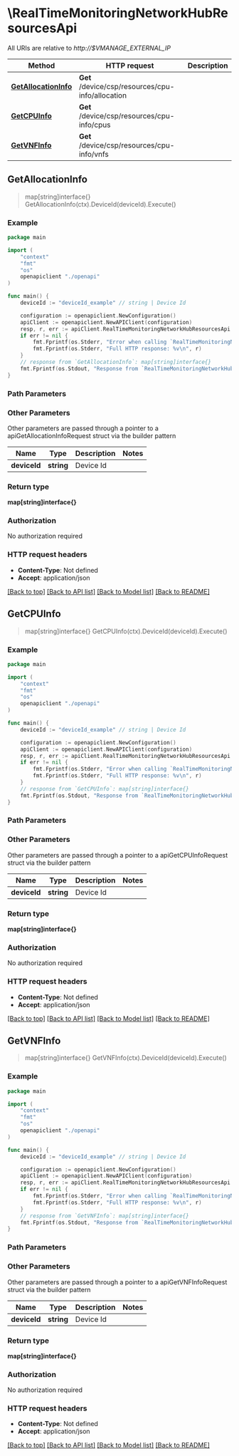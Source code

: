 # \RealTimeMonitoringNetworkHubResourcesApi

All URIs are relative to *http://$VMANAGE_EXTERNAL_IP*

Method | HTTP request | Description
------------- | ------------- | -------------
[**GetAllocationInfo**](RealTimeMonitoringNetworkHubResourcesApi.md#GetAllocationInfo) | **Get** /device/csp/resources/cpu-info/allocation | 
[**GetCPUInfo**](RealTimeMonitoringNetworkHubResourcesApi.md#GetCPUInfo) | **Get** /device/csp/resources/cpu-info/cpus | 
[**GetVNFInfo**](RealTimeMonitoringNetworkHubResourcesApi.md#GetVNFInfo) | **Get** /device/csp/resources/cpu-info/vnfs | 



## GetAllocationInfo

> map[string]interface{} GetAllocationInfo(ctx).DeviceId(deviceId).Execute()





### Example

```go
package main

import (
    "context"
    "fmt"
    "os"
    openapiclient "./openapi"
)

func main() {
    deviceId := "deviceId_example" // string | Device Id

    configuration := openapiclient.NewConfiguration()
    apiClient := openapiclient.NewAPIClient(configuration)
    resp, r, err := apiClient.RealTimeMonitoringNetworkHubResourcesApi.GetAllocationInfo(context.Background()).DeviceId(deviceId).Execute()
    if err != nil {
        fmt.Fprintf(os.Stderr, "Error when calling `RealTimeMonitoringNetworkHubResourcesApi.GetAllocationInfo``: %v\n", err)
        fmt.Fprintf(os.Stderr, "Full HTTP response: %v\n", r)
    }
    // response from `GetAllocationInfo`: map[string]interface{}
    fmt.Fprintf(os.Stdout, "Response from `RealTimeMonitoringNetworkHubResourcesApi.GetAllocationInfo`: %v\n", resp)
}
```

### Path Parameters



### Other Parameters

Other parameters are passed through a pointer to a apiGetAllocationInfoRequest struct via the builder pattern


Name | Type | Description  | Notes
------------- | ------------- | ------------- | -------------
 **deviceId** | **string** | Device Id | 

### Return type

**map[string]interface{}**

### Authorization

No authorization required

### HTTP request headers

- **Content-Type**: Not defined
- **Accept**: application/json

[[Back to top]](#) [[Back to API list]](../README.md#documentation-for-api-endpoints)
[[Back to Model list]](../README.md#documentation-for-models)
[[Back to README]](../README.md)


## GetCPUInfo

> map[string]interface{} GetCPUInfo(ctx).DeviceId(deviceId).Execute()





### Example

```go
package main

import (
    "context"
    "fmt"
    "os"
    openapiclient "./openapi"
)

func main() {
    deviceId := "deviceId_example" // string | Device Id

    configuration := openapiclient.NewConfiguration()
    apiClient := openapiclient.NewAPIClient(configuration)
    resp, r, err := apiClient.RealTimeMonitoringNetworkHubResourcesApi.GetCPUInfo(context.Background()).DeviceId(deviceId).Execute()
    if err != nil {
        fmt.Fprintf(os.Stderr, "Error when calling `RealTimeMonitoringNetworkHubResourcesApi.GetCPUInfo``: %v\n", err)
        fmt.Fprintf(os.Stderr, "Full HTTP response: %v\n", r)
    }
    // response from `GetCPUInfo`: map[string]interface{}
    fmt.Fprintf(os.Stdout, "Response from `RealTimeMonitoringNetworkHubResourcesApi.GetCPUInfo`: %v\n", resp)
}
```

### Path Parameters



### Other Parameters

Other parameters are passed through a pointer to a apiGetCPUInfoRequest struct via the builder pattern


Name | Type | Description  | Notes
------------- | ------------- | ------------- | -------------
 **deviceId** | **string** | Device Id | 

### Return type

**map[string]interface{}**

### Authorization

No authorization required

### HTTP request headers

- **Content-Type**: Not defined
- **Accept**: application/json

[[Back to top]](#) [[Back to API list]](../README.md#documentation-for-api-endpoints)
[[Back to Model list]](../README.md#documentation-for-models)
[[Back to README]](../README.md)


## GetVNFInfo

> map[string]interface{} GetVNFInfo(ctx).DeviceId(deviceId).Execute()





### Example

```go
package main

import (
    "context"
    "fmt"
    "os"
    openapiclient "./openapi"
)

func main() {
    deviceId := "deviceId_example" // string | Device Id

    configuration := openapiclient.NewConfiguration()
    apiClient := openapiclient.NewAPIClient(configuration)
    resp, r, err := apiClient.RealTimeMonitoringNetworkHubResourcesApi.GetVNFInfo(context.Background()).DeviceId(deviceId).Execute()
    if err != nil {
        fmt.Fprintf(os.Stderr, "Error when calling `RealTimeMonitoringNetworkHubResourcesApi.GetVNFInfo``: %v\n", err)
        fmt.Fprintf(os.Stderr, "Full HTTP response: %v\n", r)
    }
    // response from `GetVNFInfo`: map[string]interface{}
    fmt.Fprintf(os.Stdout, "Response from `RealTimeMonitoringNetworkHubResourcesApi.GetVNFInfo`: %v\n", resp)
}
```

### Path Parameters



### Other Parameters

Other parameters are passed through a pointer to a apiGetVNFInfoRequest struct via the builder pattern


Name | Type | Description  | Notes
------------- | ------------- | ------------- | -------------
 **deviceId** | **string** | Device Id | 

### Return type

**map[string]interface{}**

### Authorization

No authorization required

### HTTP request headers

- **Content-Type**: Not defined
- **Accept**: application/json

[[Back to top]](#) [[Back to API list]](../README.md#documentation-for-api-endpoints)
[[Back to Model list]](../README.md#documentation-for-models)
[[Back to README]](../README.md)

